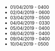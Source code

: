 * 01/04/2019 - 0400
* 02/04/2019 - 0600
* 03/04/2019 - 0500
* 04/04/2019 - 0330
* 05/04/2019 - 0400
* 08/04/2019 - 0400
* 09/04/2019 - 0400
* 10/04/2019 - 0500
